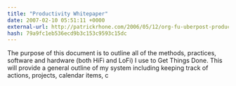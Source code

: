 ```yaml
---
title: "Productivity Whitepaper"
date: 2007-02-10 05:51:11 +0000
external-url: http://patrickrhone.com/2006/05/12/org-fu-uberpost-productivity-whitepaper/
hash: 79a9fc1eb536ecd9b3c153c9593c15dc
---
```


The purpose of this document is to outline all of the methods, practices, software and hardware (both HiFi and LoFi) I use to Get Things Done. This will provide a general outline of my system including keeping track of actions, projects, calendar items, c
